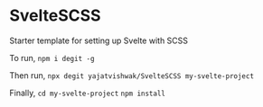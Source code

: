 # SvelteSCSS
Starter template for setting up Svelte with SCSS

To run,
 ` npm i degit -g `
 
Then run,
` npx degit yajatvishwak/SvelteSCSS my-svelte-project `

Finally,
  ` cd my-svelte-project `
  ` npm install `
